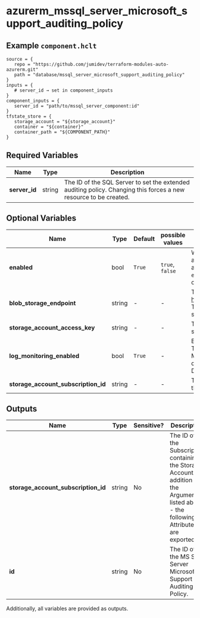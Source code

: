# azurerm_mssql_server_microsoft_support_auditing_policy



## Example `component.hclt`

```hcl
source = {
   repo = "https://github.com/jumidev/terraform-modules-auto-azurerm.git"   
   path = "database/mssql_server_microsoft_support_auditing_policy"   
}
inputs = {
   # server_id → set in component_inputs
}
component_inputs = {
   server_id = "path/to/mssql_server_component:id"   
}
tfstate_store = {
   storage_account = "${storage_account}"   
   container = "${container}"   
   container_path = "${COMPONENT_PATH}"   
}
```

## Required Variables

| Name | Type |  Description |
| ---- | --------- |  ----------- |
| **server_id** | string |  The ID of the SQL Server to set the extended auditing policy. Changing this forces a new resource to be created. | 

## Optional Variables

| Name | Type |  Default  |  possible values |  Description |
| ---- | --------- |  ----------- | ----------- | ----------- |
| **enabled** | bool |  `True`  |  `true`, `false`  |  Whether to enable the extended auditing policy. Possible values are `true` and `false`. Defaults to `true`. ->**NOTE:**  If `enabled` is `true`, `blob_storage_endpoint` or `log_monitoring_enabled` are required. | 
| **blob_storage_endpoint** | string |  -  |  -  |  The blob storage endpoint (e.g. https://example.blob.core.windows.net). This blob storage will hold all Microsoft support auditing logs. | 
| **storage_account_access_key** | string |  -  |  -  |  The access key to use for the auditing storage account. | 
| **log_monitoring_enabled** | bool |  `True`  |  -  |  Enable audit events to Azure Monitor? To enable server audit events to Azure Monitor, please enable its main database audit events to Azure Monitor. Defaults to `true`. | 
| **storage_account_subscription_id** | string |  -  |  -  |  The ID of the Subscription containing the Storage Account. | 



## Outputs

| Name | Type | Sensitive? | Description |
| ---- | ---- | --------- | --------- |
| **storage_account_subscription_id** | string | No  | The ID of the Subscription containing the Storage Account. In addition to the Arguments listed above - the following Attributes are exported: | 
| **id** | string | No  | The ID of the MS SQL Server Microsoft Support Auditing Policy. | 

Additionally, all variables are provided as outputs.
